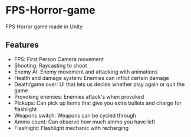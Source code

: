 # FPS-Horror-game
FPS Horror game made in Unity


## Features
- FPS: First Person Camera movement
- Shooting: Raycasting to shoot
- Enemy AI: Enemy movement and attacking with animations 
- Health and damage system: Enemies can inflict certain damage
- Death/game over: UI that lets us decide whether play again or quit the game 
- Provoking enemies: Enemies attack's when provoked
- Pickups: Can pick up items that give you extra bullets and charge for flashlight
- Weapons switch: Weapons can be cycled through
- Ammo count: Can observe how much ammo you have left 
- Flashlight: Flashlight mechanic with recharging 
